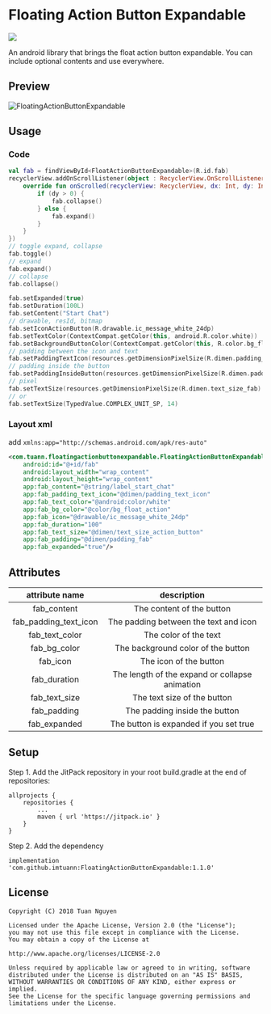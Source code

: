 # Floating Action Button Expandable

[![](https://jitpack.io/v/imtuann/FloatingActionButtonExpandable.svg)](https://jitpack.io/#imtuann/FloatingActionButtonExpandable)

An android library that brings the float action button expandable. You can include optional contents and use everywhere.

## Preview

![FloatingActionButtonExpandable][FloatingActionButtonExpandable]

## Usage

### Code

```kotlin
val fab = findViewById<FloatActionButtonExpandable>(R.id.fab)
recyclerView.addOnScrollListener(object : RecyclerView.OnScrollListener() {
    override fun onScrolled(recyclerView: RecyclerView, dx: Int, dy: Int) {
        if (dy > 0) {
            fab.collapse()
        } else {
            fab.expand()
        }
    }
})
// toggle expand, collapse
fab.toggle()
// expand
fab.expand()
// collapse
fab.collapse()

fab.setExpanded(true)
fab.setDuration(100L)
fab.setContent("Start Chat")
// drawable, resId, bitmap
fab.setIconActionButton(R.drawable.ic_message_white_24dp)
fab.setTextColor(ContextCompat.getColor(this, android.R.color.white))
fab.setBackgroundButtonColor(ContextCompat.getColor(this, R.color.bg_float_action))
// padding between the icon and text
fab.setPaddingTextIcon(resources.getDimensionPixelSize(R.dimen.padding_text_icon))
// padding inside the button
fab.setPaddingInsideButton(resources.getDimensionPixelSize(R.dimen.padding_fab))
// pixel
fab.setTextSize(resources.getDimensionPixelSize(R.dimen.text_size_fab).toFloat())
// or
fab.setTextSize(TypedValue.COMPLEX_UNIT_SP, 14)
```

### Layout xml

add `xmlns:app="http://schemas.android.com/apk/res-auto"`

```xml
<com.tuann.floatingactionbuttonexpandable.FloatingActionButtonExpandable
    android:id="@+id/fab"
    android:layout_width="wrap_content"
    android:layout_height="wrap_content"
    app:fab_content="@string/label_start_chat"
    app:fab_padding_text_icon="@dimen/padding_text_icon"
    app:fab_text_color="@android:color/white"
    app:fab_bg_color="@color/bg_float_action"
    app:fab_icon="@drawable/ic_message_white_24dp"
    app:fab_duration="100"
    app:fab_text_size="@dimen/text_size_action_button"
    app:fab_padding="@dimen/padding_fab"
    app:fab_expanded="true"/>
```

## Attributes

|attribute name|description|
|:-:|:-:|
|fab_content|The content of the button|
|fab_padding_text_icon|The padding between the text and icon|
|fab_text_color|The color of the text|
|fab_bg_color|The background color of the button|
|fab_icon|The icon of the button|
|fab_duration|The length of the expand or collapse animation|
|fab_text_size|The text size of the button|
|fab_padding|The padding inside the button|
|fab_expanded|The button is expanded if you set true|

## Setup

Step 1. Add the JitPack repository in your root build.gradle at the end of repositories:
```
allprojects {
    repositories {
        ...
        maven { url 'https://jitpack.io' }
    }
}
```

Step 2. Add the dependency
```
implementation 'com.github.imtuann:FloatingActionButtonExpandable:1.1.0'
```

## License

```
Copyright (C) 2018 Tuan Nguyen

Licensed under the Apache License, Version 2.0 (the "License");
you may not use this file except in compliance with the License.
You may obtain a copy of the License at

http://www.apache.org/licenses/LICENSE-2.0

Unless required by applicable law or agreed to in writing, software
distributed under the License is distributed on an "AS IS" BASIS,
WITHOUT WARRANTIES OR CONDITIONS OF ANY KIND, either express or implied.
See the License for the specific language governing permissions and
limitations under the License.
```

[FloatingActionButtonExpandable]: /art/FloatingActionButtonExpandable.gif
